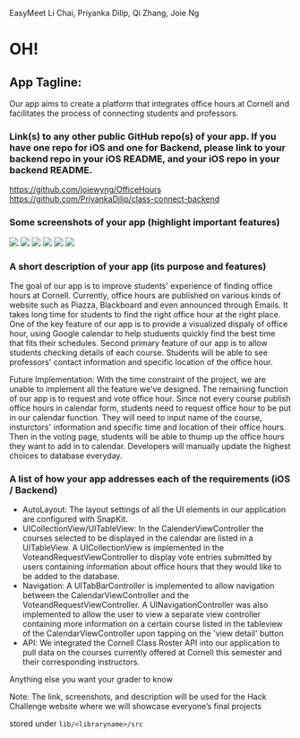 
EasyMeet
Li Chai, Priyanka Dilip, Qi Zhang, Joie Ng
# OH!

## App Tagline:
Our app aims to create a platform that integrates office hours at Cornell and facilitates the process of connecting students and professors.


### Link(s) to any other public GitHub repo(s) of your app. If you have one repo for iOS and one for Backend, please link to your backend repo in your iOS README, and your iOS repo in your backend README.


https://github.com/joiewyng/OfficeHours
https://github.com/PriyankaDilip/class-connect-backend

### Some screenshots of your app (highlight important features)
<img src="screenshots/calendarview.png">
<img src="screenshots/detailview.png">
<img src="screenshots/login.png">
<img src="screenshots/requestview.png">
<img src="screenshots/search.png">
<img src="screenshots/voteview.png">


### A short description of your app (its purpose and features)
The goal of our app is to improve students' experience of finding office hours at Cornell. Currently, office hours are published on various kinds of website such as Piazza, Blackboard and even announced through Emails. It takes long time for students to find the right office hour at the right place.  One of the key feature of our app is to provide a visualized dispaly of office hour, using Google calendar to help studuents quickly find the best time that fits their schedules.  Second primary feature of our app is to allow students checking details of each course. 
Students will be able to see professors' contact information and specific location of the office hour. 

Future Implementation:
With the time constraint of the project, we are unable to implement all the feature we've designed. The remaining function of our app is to request and vote office hour. Since not every course publish office hours in calendar form, students need to request office hour to be put in our calendar function. They will need to input name of the course, insturctors' information and specific time and location of their office hours. Then in the voting page, students will be able to thump up the office hours they want to add in to calendar. Developers will manually update the highest choices to database everyday. 

### A list of how your app addresses each of the requirements (iOS / Backend)
- AutoLayout: The layout settings of all the UI elements in our application are configured with SnapKit.
- UICollectionView/UITableView: In the CalenderViewController the courses selected to be displayed in the calendar are listed in a UITableView. A UICollectionView is implemented in the VoteandRequestViewController to display vote entries submitted by users containing information about office hours that they would like to be added to the database.
- Navigation: A UITabBarController is implemented to allow navigation between the CalendarViewController and the VoteandRequestViewController. A UINavigationController was also implemented to allow the user to view a separate view controller containing more information on a certain course listed in the tableview of the CalendarViewController upon tapping on the 'view detail' button
- API: We integrated the Cornell Class Roster API into our application to pull data on the courses currently offered at Cornell this semester and their corresponding instructors.

Anything else you want your grader to know

Note: The link, screenshots, and description will be used for the Hack Challenge website where we will showcase everyone’s final projects

stored under `lib/<libraryname>/src`

